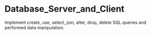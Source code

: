 # Database_Server_and_Client
Implement create, use, select, join, alter, drop, delete SQL queries and performed data manipulation.

